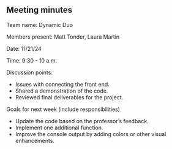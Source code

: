 ## Meeting minutes

Team name: Dynamic Duo

Members present: Matt Tonder, Laura Martin

Date: 11/21/24

Time: 9:30 - 10 a.m.

Discussion points: 

* Issues with connecting the front end.
* Shared a demonstration of the code.
* Reviewed final deliverables for the project.

Goals for next week (include responsibilities)

* Update the code based on the professor’s feedback.
* Implement one additional function.
* Improve the console output by adding colors or other visual enhancements.
